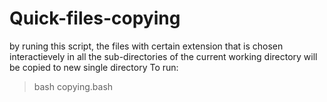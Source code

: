# Quick-files-copying
by runing this script, the files with certain extension that is chosen interactievely in all the sub-directories
of the current working directory will be copied to new single directory
To run:
> bash copying.bash
